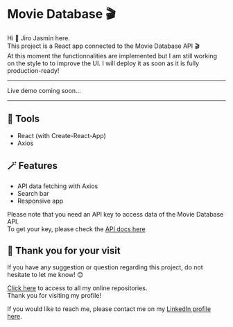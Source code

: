 # Movie Database 🎬

Hi 👋 Jiro Jasmin here.  
This project is a React app connected to the Movie Database API 🎬  
At this moment the functionnalities are implemented but I am still working on the style to to improve the UI. I will deploy it as soon as it is fully production-ready!

---  
  
Live demo coming soon...  
  
---
  
## 🔧 Tools

- React (with Create-React-App)
- Axios 

## 🪄 Features

- API data fetching with Axios
- Search bar
- Responsive app
  
Please note that you need an API key to access data of the Movie Database API.  
To get your key, please check the [API docs here](https://developers.themoviedb.org)

## 🙏 Thank you for your visit
  
If you have any suggestion or question regarding this project, do not hesitate to let me know! 😊  

[Click here](https://github.com/jiro-jasmin?tab=repositories) to access to all my online repositories.  
Thank you for visiting my profile!  

If you would like to reach me, please contact me on my [LinkedIn profile here](https://www.linkedin.com/in/jiro-jasmin).
